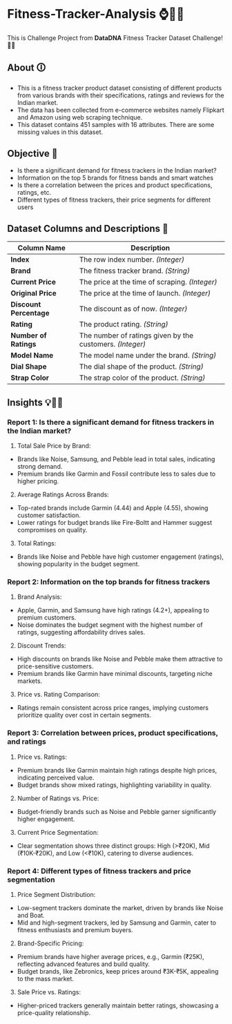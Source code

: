 # Fitness-Tracker-Analysis ⌚🏃🚴
This is Challenge Project from **DataDNA** Fitness Tracker Dataset Challenge! 💪🏻

## About 🛈
* This is a fitness tracker product dataset consisting of different products from various brands with their specifications, ratings and reviews for the Indian market. 
* The data has been collected from e-commerce websites namely Flipkart and Amazon using web scraping technique.
* This dataset contains 451 samples with 16 attributes. There are some missing values in this dataset.

## Objective 🎯
* Is there a significant demand for fitness trackers in the Indian market?
* Information on the top 5 brands for fitness bands and smart watches
* Is there a correlation between the prices and product specifications, ratings, etc.
* Different types of fitness trackers, their price segments for different users

## Dataset Columns and Descriptions 📝

| Column Name           | Description                                          |
|------------------------|------------------------------------------------------|
| **Index**             | The row index number. *(Integer)*                    |
| **Brand**             | The fitness tracker brand. *(String)*                |
| **Current Price**     | The price at the time of scraping. *(Integer)*        |
| **Original Price**    | The price at the time of launch. *(Integer)*          |
| **Discount Percentage** | The discount as of now. *(Integer)*                |
| **Rating**            | The product rating. *(String)*                       |
| **Number of Ratings** | The number of ratings given by the customers. *(Integer)* |
| **Model Name**        | The model name under the brand. *(String)*           |
| **Dial Shape**        | The dial shape of the product. *(String)*            |
| **Strap Color**       | The strap color of the product. *(String)*           |

## Insights 💡🧐🤔

### Report 1: Is there a significant demand for fitness trackers in the Indian market?

1. Total Sale Price by Brand:

* Brands like Noise, Samsung, and Pebble lead in total sales, indicating strong demand.
* Premium brands like Garmin and Fossil contribute less to sales due to higher pricing.

2. Average Ratings Across Brands:

* Top-rated brands include Garmin (4.44) and Apple (4.55), showing customer satisfaction.
* Lower ratings for budget brands like Fire-Boltt and Hammer suggest compromises on quality.

3. Total Ratings:

* Brands like Noise and Pebble have high customer engagement (ratings), showing popularity in the budget segment.


### Report 2: Information on the top brands for fitness trackers

1. Brand Analysis:

* Apple, Garmin, and Samsung have high ratings (4.2+), appealing to premium customers.
* Noise dominates the budget segment with the highest number of ratings, suggesting affordability drives sales.

2. Discount Trends:

* High discounts on brands like Noise and Pebble make them attractive to price-sensitive customers.
* Premium brands like Garmin have minimal discounts, targeting niche markets.

3. Price vs. Rating Comparison:

* Ratings remain consistent across price ranges, implying customers prioritize quality over cost in certain segments.


### Report 3: Correlation between prices, product specifications, and ratings

1. Price vs. Ratings:

* Premium brands like Garmin maintain high ratings despite high prices, indicating perceived value.
* Budget brands show mixed ratings, highlighting variability in quality.

2. Number of Ratings vs. Price:

* Budget-friendly brands such as Noise and Pebble garner significantly higher engagement.

3. Current Price Segmentation:

* Clear segmentation shows three distinct groups: High (>₹20K), Mid (₹10K-₹20K), and Low (<₹10K), catering to diverse audiences.


### Report 4: Different types of fitness trackers and price segmentation

1. Price Segment Distribution:

* Low-segment trackers dominate the market, driven by brands like Noise and Boat.
* Mid and high-segment trackers, led by Samsung and Garmin, cater to fitness enthusiasts and premium buyers.

2. Brand-Specific Pricing:

* Premium brands have higher average prices, e.g., Garmin (₹25K), reflecting advanced features and build quality.
* Budget brands, like Zebronics, keep prices around ₹3K-₹5K, appealing to the mass market.

3. Sale Price vs. Ratings:

* Higher-priced trackers generally maintain better ratings, showcasing a price-quality relationship.
